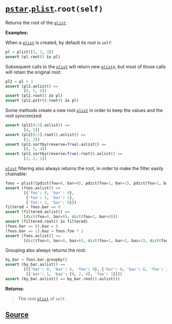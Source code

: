 # [`pstar`](./pstar.md).[`plist`](./pstar_plist.md).`root(self)`

Returns the root of the [`plist`](./pstar_plist.md).

**Examples:**

When a [`plist`](./pstar_plist.md) is created, by default its root is `self`:
```python
pl = plist([1, 2, 3])
assert (pl.root() is pl)
```

Subsequent calls to the [`plist`](./pstar_plist.md) will return new [`plist`](./pstar_plist.md)s, but most of those
calls will retain the original root:
```python
pl2 = pl + 3
assert (pl2.aslist() ==
        [4, 5, 6])
assert (pl2.root() is pl)
assert (pl2.pstr().root() is pl)
```

Some methods create a new root [`plist`](./pstar_plist.md) in order to keep the values and the root
syncronized:
```python
assert (pl2[0:2].aslist() ==
        [4, 5])
assert (pl2[0:2].root().aslist() ==
        [1, 2])
assert (pl2.sortby(reverse=True).aslist() ==
        [6, 5, 4])
assert (pl2.sortby(reverse=True).root().aslist() ==
        [3, 2, 1])
```

[`plist`](./pstar_plist.md) filtering also always returns the root, in order to make the filter easily chainable:
```python
foos = plist([pdict(foo=0, bar=0), pdict(foo=1, bar=1), pdict(foo=2, bar=0)])
assert (foos.aslist() ==
        [{'foo': 0, 'bar': 0},
         {'foo': 1, 'bar': 1},
         {'foo': 2, 'bar': 0}])
filtered = foos.bar == 0
assert (filtered.aslist() ==
        [dict(foo=0, bar=0), dict(foo=2, bar=0)])
assert (filtered.root() is filtered)
(foos.bar == 0).baz = 6
(foos.bar == 1).baz = foos.foo * 2
assert (foos.aslist() ==
        [dict(foo=0, bar=0, baz=6), dict(foo=1, bar=1, baz=2), dict(foo=2, bar=0, baz=6)])
```

Grouping also always returns the root:
```python
by_bar = foos.bar.groupby()
assert (by_bar.aslist() ==
        [[{'bar': 0, 'baz': 6, 'foo': 0}, {'bar': 0, 'baz': 6, 'foo': 2}],
         [{'bar': 1, 'baz': [0, 2, 4], 'foo': 1}]])
assert (by_bar.aslist() == by_bar.root().aslist())
```

**Returns:**

>    The root [`plist`](./pstar_plist.md) of `self`.



## [Source](../pstar/pstar.py#L3225-L3289)